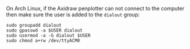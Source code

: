 On Arch Linux, if the Axidraw penplotter can not connect to the computer then make sure the user is added to the `dialout` group: 
```
sudo groupadd dialout
sudo gpasswd -a $USER dialout
sudo usermod -a -G dialout $USER
sudo chmod a+rw /dev/ttyACM0
```